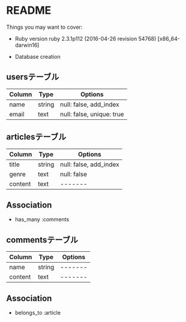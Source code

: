 # README

Things you may want to cover:

* Ruby version
ruby 2.3.1p112 (2016-04-26 revision 54768) [x86_64-darwin16]

* Database creation

## usersテーブル

|Column|Type|Options|
|------|----|-------|
|name|string|null: false, add_index|
|email|text|null: false, unique: true|

## articlesテーブル

|Column|Type|Options|
|------|----|-------|
|title|string|null: false, add_index|
|genre|text|null: false|
|content|text|-------|

## Association
- has_many :comments

## commentsテーブル

|Column|Type|Options|
|------|----|-------|
|name|string|-------|
|content|text|-------|

## Association
- belongs_to :article
